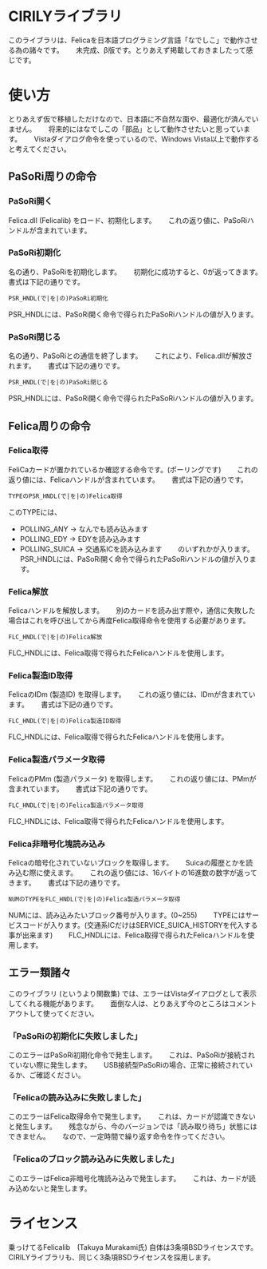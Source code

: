 # CIRILYライブラリ
このライブラリは、Felicaを日本語プログラミング言語「なでしこ」で動作させる為の諸々です。　　
未完成、β版です。とりあえず掲載しておきましたって感じです。　　
　　
# 使い方
とりあえず仮で移植しただけなので、日本語に不自然な面や、最適化が済んでいません。　　
将来的にはなでしこの「部品」として動作させたいと思っています。　　
Vistaダイアログ命令を使っているので、Windows Vista以上で動作すると考えてください。　　

## PaSoRi周りの命令
### PaSoRi開く
Felica.dll (Felicalib) をロード、初期化します。　　
これの返り値に、PaSoRiハンドルが含まれています。　　

### PaSoRi初期化
名の通り、PaSoRiを初期化します。　　
初期化に成功すると、0が返ってきます。　　
書式は下記の通りです。　　
~~~
PSR_HNDL(で|を|の)PaSoRi初期化
~~~
PSR_HNDLには、PaSoRi開く命令で得られたPaSoRiハンドルの値が入ります。　　
　　
### PaSoRi閉じる
名の通り、PaSoRiとの通信を終了します。　　
これにより、Felica.dllが解放されます。　　
書式は下記の通りです。　　
~~~
PSR_HNDL(で|を|の)PaSoRi閉じる
~~~
PSR_HNDLには、PaSoRi開く命令で得られたPaSoRiハンドルの値が入ります。　　
　　
## Felica周りの命令
### Felica取得
FeliCaカードが置かれているか確認する命令です。(ポーリングです)　　
これの返り値には、Felicaハンドルが含まれています。　　
書式は下記の通りです。　　
~~~
TYPEのPSR_HNDL(で|を|の)Felica取得
~~~
このTYPEには、　　
- POLLING_ANY → なんでも読み込みます　　
- POLLING_EDY → EDYを読み込みます　　
- POLLING_SUICA → 交通系ICを読み込みます　　
のいずれかが入ります。　　
PSR_HNDLには、PaSoRi開く命令で得られたPaSoRiハンドルの値が入ります。　　

### Felica解放
Felicaハンドルを解放します。　　
別のカードを読み出す際や，通信に失敗した場合はこれを呼び出してから再度Felica取得命令を使用する必要があります。　　
~~~
FLC_HNDL(で|を|の)Felica解放
~~~
FLC_HNDLには、Felica取得で得られたFelicaハンドルを使用します。　　

### Felica製造ID取得
FelicaのIDm (製造ID) を取得します。　　
これの返り値には、IDmが含まれています。　　
書式は下記の通りです。　　
~~~
FLC_HNDL(で|を|の)Felica製造ID取得
~~~
FLC_HNDLには、Felica取得で得られたFelicaハンドルを使用します。　　

### Felica製造パラメータ取得
FelicaのPMm (製造パラメータ) を取得します。　　
これの返り値には、PMmが含まれています。　　
書式は下記の通りです。　　
~~~
FLC_HNDL(で|を|の)Felica製造パラメータ取得
~~~
FLC_HNDLには、Felica取得で得られたFelicaハンドルを使用します。　　

### Felica非暗号化塊読み込み
Felicaの暗号化されていないブロックを取得します。　　
Suicaの履歴とかを読み込む際に使えます。　　
これの返り値には、16バイトの16進数の数字が返ってきます。　　
書式は下記の通りです。　　
~~~
NUMのTYPEをFLC_HNDL(で|を|の)Felica製造パラメータ取得
~~~
NUMには、読み込みたいブロック番号が入ります。(0~255)　　
TYPEにはサービスコードが入ります。(交通系ICだけはSERVICE_SUICA_HISTORYを代入する事が出来ます)　　
FLC_HNDLには、Felica取得で得られたFelicaハンドルを使用します。　　

## エラー類諸々
このライブラリ (というより関数集) では、エラーはVistaダイアログとして表示してくれる機能があります。　　
面倒な人は、とりあえず今のところはコメントアウトして使ってください。　　

### 「PaSoRiの初期化に失敗しました」
このエラーはPaSoRi初期化命令で発生します。　　
これは、PaSoRiが接続されていない際に発生します。　　
USB接続型PaSoRiの場合、正常に接続されているか、ご確認ください。　　

### 「Felicaの読み込みに失敗しました」
このエラーはFelica取得命令で発生します。　　
これは、カードが認識できないと発生します。　　
残念ながら、今のバージョンでは「読み取り待ち」状態にはできません。　　
なので、一定時間で繰り返す命令を作ってください。　　

### 「Felicaのブロック読み込みに失敗しました」
このエラーはFelica非暗号化塊読み込みで発生します。　　
これは、カードが読み込めないと発生します。　　

# ライセンス
乗っけてるFelicalib　(Takuya Murakami氏) 自体は3条項BSDライセンスです。　　
CIRILYライブラリも、同じく3条項BSDライセンスを採用します。　　
